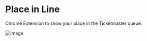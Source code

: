 # Place in Line
Chrome Extension to show your place in the Ticketmaster queue.

![image](https://user-images.githubusercontent.com/1036549/202064149-bfa280c1-9894-4275-abcd-1d09c34586e0.png)

